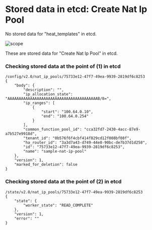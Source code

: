 # Stored data in etcd: Create Nat Ip Pool

No stored data for "heat_templates" in etcd.

![scope](../../images/esi_interface.011.png)

These are stored data for "Create Nat Ip Pool" in etcd.

### Checking stored data at the point of (1) in etcd

```
/config/v2.0/nat_ip_pools/75733e12-47f7-49ea-9939-2819df6c8253
{
    "body": {
        "description": "", 
        "ip_allocation_state": "AAAAAAAAAAAAAAAAAAAAAAAAAAAAAAAAAAAAAAAAB/8=", 
        "ip_ranges": [
            {
                "start": "100.64.0.10", 
                "end": "100.64.0.254"
            }
        ], 
        "common_function_pool_id": "cca32fd7-2430-4acc-87e9-a7b527e9918d", 
        "tenant_id": "0b576f6f4cbf414f829cd12f008bf08f", 
        "ha_router_id": "3a3d7a43-d749-44e8-90bc-de7b37d1d258", 
        "id": "75733e12-47f7-49ea-9939-2819df6c8253", 
        "name": "sample-nat-ip-pool"
    }, 
    "version": 1, 
    "marked_for_deletion": false
}
```

### Checking stored data at the point of (2) in etcd

```
/state/v2.0/nat_ip_pools/75733e12-47f7-49ea-9939-2819df6c8253
{
    "state": {
        "worker_state": "READ_COMPLETE"
    }, 
    "version": 1, 
    "error": ""
}
```
